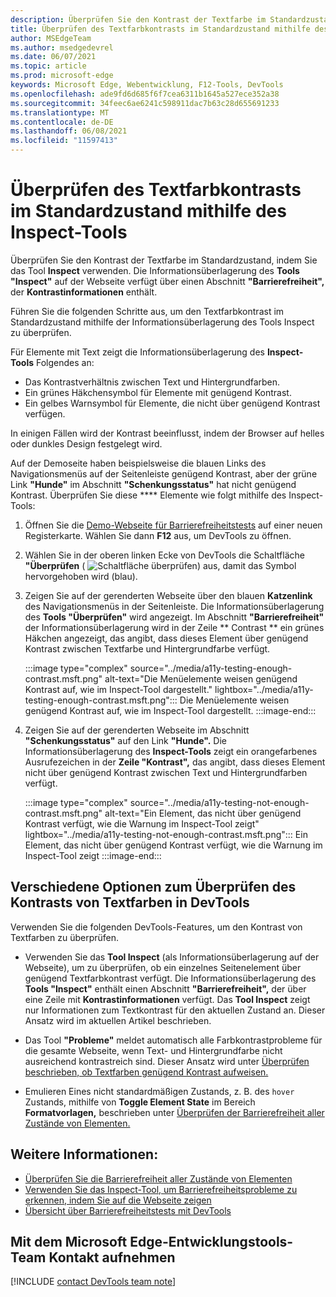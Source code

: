 ```yaml
---
description: Überprüfen Sie den Kontrast der Textfarbe im Standardzustand, indem Sie die Informationsüberlagerung des Tools "Inspect" auf der Seite verwenden, die über einen Abschnitt "Barrierefreiheit" verfügt, der Kontrastinformationen enthält.
title: Überprüfen des Textfarbkontrasts im Standardzustand mithilfe des Inspect-Tools
author: MSEdgeTeam
ms.author: msedgedevrel
ms.date: 06/07/2021
ms.topic: article
ms.prod: microsoft-edge
keywords: Microsoft Edge, Webentwicklung, F12-Tools, DevTools
ms.openlocfilehash: ade9fd6d685f6f7cea6311b1645a527ece352a38
ms.sourcegitcommit: 34feec6ae6241c598911dac7b63c28d655691233
ms.translationtype: MT
ms.contentlocale: de-DE
ms.lasthandoff: 06/08/2021
ms.locfileid: "11597413"
---
```

# <a name="check-text-color-contrast-in-the-default-state-using-the-inspect-tool"></a>Überprüfen des Textfarbkontrasts im Standardzustand mithilfe des Inspect-Tools

<!-- Inspect tool: information overlay: Accessibility section: Contrast row -->

Überprüfen Sie den Kontrast der Textfarbe im Standardzustand, indem Sie das Tool **Inspect** verwenden.  Die Informationsüberlagerung des **Tools "Inspect"** auf der Webseite verfügt über einen Abschnitt **"Barrierefreiheit",** der **Kontrastinformationen** enthält.

Führen Sie die folgenden Schritte aus, um den Textfarbkontrast im Standardzustand mithilfe der Informationsüberlagerung des Tools Inspect zu überprüfen.

<!-- Inspect tool -->
Für Elemente mit Text zeigt die Informationsüberlagerung des **Inspect-Tools** Folgendes an:
*  Das Kontrastverhältnis zwischen Text und Hintergrundfarben.
*  Ein grünes Häkchensymbol für Elemente mit genügend Kontrast.
*  Ein gelbes Warnsymbol für Elemente, die nicht über genügend Kontrast verfügen.

In einigen Fällen wird der Kontrast beeinflusst, indem der Browser auf helles oder dunkles Design festgelegt wird.

Auf der Demoseite haben beispielsweise die blauen Links des Navigationsmenüs auf der Seitenleiste genügend Kontrast, aber der grüne Link **"Hunde"** im Abschnitt **"Schenkungsstatus"** hat nicht genügend Kontrast.  Überprüfen Sie diese **** Elemente wie folgt mithilfe des Inspect-Tools:

1.  Öffnen Sie die [Demo-Webseite für Barrierefreiheitstests][DevToolsA11yErrorsDemopage] auf einer neuen Registerkarte.  Wählen Sie dann **F12** aus, um DevTools zu öffnen.

1.  Wählen Sie in der oberen linken Ecke von DevTools die Schaltfläche **"Überprüfen** \( ![ Schaltfläche ](../media/inspect-icon.msft.png) überprüfen\) aus, damit das Symbol hervorgehoben wird (blau).

1.  Zeigen Sie auf der gerenderten Webseite über den blauen **Katzenlink** des Navigationsmenüs in der Seitenleiste.  Die Informationsüberlagerung des **Tools "Überprüfen"** wird angezeigt.  Im Abschnitt **"Barrierefreiheit"** der Informationsüberlagerung wird in der Zeile ** Contrast ** ein grünes Häkchen angezeigt, das angibt, dass dieses Element über genügend Kontrast zwischen Textfarbe und Hintergrundfarbe verfügt.

    :::image type="complex" source="../media/a11y-testing-enough-contrast.msft.png" alt-text="Die Menüelemente weisen genügend Kontrast auf, wie im Inspect-Tool dargestellt." lightbox="../media/a11y-testing-enough-contrast.msft.png":::
        Die Menüelemente weisen genügend Kontrast auf, wie im Inspect-Tool dargestellt.
    :::image-end:::

1.  Zeigen Sie auf der gerenderten Webseite im Abschnitt **"Schenkungsstatus"** auf den Link **"Hunde".**  Die Informationsüberlagerung des **Inspect-Tools** zeigt ein orangefarbenes Ausrufezeichen in der **Zeile "Kontrast",** das angibt, dass dieses Element nicht über genügend Kontrast zwischen Text und Hintergrundfarben verfügt.

    :::image type="complex" source="../media/a11y-testing-not-enough-contrast.msft.png" alt-text="Ein Element, das nicht über genügend Kontrast verfügt, wie die Warnung im Inspect-Tool zeigt" lightbox="../media/a11y-testing-not-enough-contrast.msft.png":::
        Ein Element, das nicht über genügend Kontrast verfügt, wie die Warnung im Inspect-Tool zeigt
    :::image-end:::


## <a name="different-options-to-inspect-text-color-contrast-in-devtools"></a>Verschiedene Optionen zum Überprüfen des Kontrasts von Textfarben in DevTools

Verwenden Sie die folgenden DevTools-Features, um den Kontrast von Textfarben zu überprüfen.

*  Verwenden Sie das **Tool Inspect** (als Informationsüberlagerung auf der Webseite), um zu überprüfen, ob ein einzelnes Seitenelement über genügend Textfarbkontrast verfügt.  Die Informationsüberlagerung des **Tools "Inspect"** enthält einen Abschnitt **"Barrierefreiheit",** der über eine Zeile mit **Kontrastinformationen** verfügt.  Das **Tool Inspect** zeigt nur Informationen zum Textkontrast für den aktuellen Zustand an.  Dieser Ansatz wird im aktuellen Artikel beschrieben.

*  Das Tool **"Probleme"** meldet automatisch alle Farbkontrastprobleme für die gesamte Webseite, wenn Text- und Hintergrundfarbe nicht ausreichend kontrastreich sind.  Dieser Ansatz wird unter [Überprüfen beschrieben, ob Textfarben genügend Kontrast aufweisen.](test-issues-tool.md#verify-that-text-colors-have-enough-contrast)

*  Emulieren Eines nicht standardmäßigen Zustands, z. B. des `hover` Zustands, mithilfe von **Toggle Element State** im Bereich **Formatvorlagen,** beschrieben unter [Überprüfen der Barrierefreiheit aller Zustände von Elementen.](test-inspect-states.md)


## <a name="see-also"></a>Weitere Informationen:

*  [Überprüfen Sie die Barrierefreiheit aller Zustände von Elementen][DevtoolsAccessibilityTestInspectStates]
*  [Verwenden Sie das Inspect-Tool, um Barrierefreiheitsprobleme zu erkennen, indem Sie auf die Webseite zeigen](test-inspect-tool.md)
*  [Übersicht über Barrierefreiheitstests mit DevTools](accessibility-testing-in-devtools.md)


## <a name="getting-in-touch-with-the-microsoft-edge-devtools-team"></a>Mit dem Microsoft Edge-Entwicklungstools-Team Kontakt aufnehmen  

[!INCLUDE [contact DevTools team note](../includes/contact-devtools-team-note.md)]  


<!-- links -->
[DevtoolsAccessibilityTestInspectStates]: test-inspect-states.md "Überprüfen der Barrierefreiheit aller Zustände von Elementen | Microsoft-Dokumente"
[DevToolsA11yErrorsDemopage]: https://microsoftedge.github.io/DevToolsSamples/a11y-testing/page-with-errors.html "Demowebseite für Barrierefreiheitstests | GitHub"
